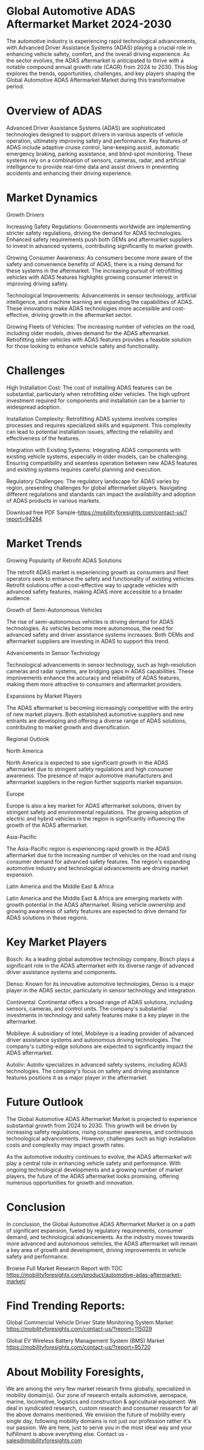 # Global Automotive ADAS Aftermarket Market 2024-2030

The automotive industry is experiencing rapid technological advancements, with Advanced Driver Assistance Systems (ADAS) playing a crucial role in enhancing vehicle safety, comfort, and the overall driving experience. As the sector evolves, the ADAS aftermarket is anticipated to thrive with a notable compound annual growth rate (CAGR) from 2024 to 2030. This blog explores the trends, opportunities, challenges, and key players shaping the Global Automotive ADAS Aftermarket Market during this transformative period.

# Overview of ADAS

Advanced Driver Assistance Systems (ADAS) are sophisticated technologies designed to support drivers in various aspects of vehicle operation, ultimately improving safety and performance. Key features of ADAS include adaptive cruise control, lane-keeping assist, automatic emergency braking, parking assistance, and blind-spot monitoring. These systems rely on a combination of sensors, cameras, radar, and artificial intelligence to provide real-time data and assist drivers in preventing accidents and enhancing their driving experience.

# Market Dynamics

Growth Drivers

Increasing Safety Regulations: Governments worldwide are implementing stricter safety regulations, driving the demand for ADAS technologies. Enhanced safety requirements push both OEMs and aftermarket suppliers to invest in advanced systems, contributing significantly to market growth.

Growing Consumer Awareness: As consumers become more aware of the safety and convenience benefits of ADAS, there is a rising demand for these systems in the aftermarket. The increasing pursuit of retrofitting vehicles with ADAS features highlights growing consumer interest in improving driving safety.

Technological Improvements: Advancements in sensor technology, artificial intelligence, and machine learning are expanding the capabilities of ADAS. These innovations make ADAS technologies more accessible and cost-effective, driving growth in the aftermarket sector.

Growing Fleets of Vehicles: The increasing number of vehicles on the road, including older models, drives demand for the ADAS aftermarket. Retrofitting older vehicles with ADAS features provides a feasible solution for those looking to enhance vehicle safety and functionality.

# Challenges

High Installation Cost: The cost of installing ADAS features can be substantial, particularly when retrofitting older vehicles. The high upfront investment required for components and installation can be a barrier to widespread adoption.

Installation Complexity: Retrofitting ADAS systems involves complex processes and requires specialized skills and equipment. This complexity can lead to potential installation issues, affecting the reliability and effectiveness of the features.

Integration with Existing Systems: Integrating ADAS components with existing vehicle systems, especially in older models, can be challenging. Ensuring compatibility and seamless operation between new ADAS features and existing systems requires careful planning and execution.

Regulatory Challenges: The regulatory landscape for ADAS varies by region, presenting challenges for global aftermarket players. Navigating different regulations and standards can impact the availability and adoption of ADAS products in various markets.

Download free PDF Sample-https://mobilityforesights.com/contact-us/?report=94284


# Market Trends

Growing Popularity of Retrofit ADAS Solutions

The retrofit ADAS market is experiencing growth as consumers and fleet operators seek to enhance the safety and functionality of existing vehicles. Retrofit solutions offer a cost-effective way to upgrade vehicles with advanced safety features, making ADAS more accessible to a broader audience.

Growth of Semi-Autonomous Vehicles

The rise of semi-autonomous vehicles is driving demand for ADAS technologies. As vehicles become more autonomous, the need for advanced safety and driver assistance systems increases. Both OEMs and aftermarket suppliers are investing in ADAS to support this trend.

Advancements in Sensor Technology

Technological advancements in sensor technology, such as high-resolution cameras and radar systems, are bridging gaps in ADAS capabilities. These improvements enhance the accuracy and reliability of ADAS features, making them more attractive to consumers and aftermarket providers.

Expansions by Market Players

The ADAS aftermarket is becoming increasingly competitive with the entry of new market players. Both established automotive suppliers and new entrants are developing and offering a diverse range of ADAS solutions, contributing to market growth and diversification.

Regional Outlook

North America

North America is expected to see significant growth in the ADAS aftermarket due to stringent safety regulations and high consumer awareness. The presence of major automotive manufacturers and aftermarket suppliers in the region further supports market expansion.

Europe

Europe is also a key market for ADAS aftermarket solutions, driven by stringent safety and environmental regulations. The growing adoption of electric and hybrid vehicles in the region is significantly influencing the growth of the ADAS aftermarket.

Asia-Pacific

The Asia-Pacific region is experiencing rapid growth in the ADAS aftermarket due to the increasing number of vehicles on the road and rising consumer demand for advanced safety features. The region's expanding automotive industry and technological advancements are driving market expansion.

Latin America and the Middle East & Africa

Latin America and the Middle East & Africa are emerging markets with growth potential in the ADAS aftermarket. Rising vehicle ownership and growing awareness of safety features are expected to drive demand for ADAS solutions in these regions.

# Key Market Players

Bosch: As a leading global automotive technology company, Bosch plays a significant role in the ADAS aftermarket with its diverse range of advanced driver assistance systems and components.

Denso: Known for its innovative automotive technologies, Denso is a major player in the ADAS sector, particularly in sensor technology and integration.

Continental: Continental offers a broad range of ADAS solutions, including sensors, cameras, and control units. The company's substantial investments in technology and safety features make it a key player in the aftermarket.

Mobileye: A subsidiary of Intel, Mobileye is a leading provider of advanced driver assistance systems and autonomous driving technologies. The company's cutting-edge solutions are expected to significantly impact the ADAS aftermarket.

Autoliv: Autoliv specializes in advanced safety systems, including ADAS technologies. The company's focus on safety and driving assistance features positions it as a major player in the aftermarket.

# Future Outlook

The Global Automotive ADAS Aftermarket Market is projected to experience substantial growth from 2024 to 2030. This growth will be driven by increasing safety regulations, rising consumer awareness, and continuous technological advancements. However, challenges such as high installation costs and complexity may impact growth rates.

As the automotive industry continues to evolve, the ADAS aftermarket will play a central role in enhancing vehicle safety and performance. With ongoing technological developments and a growing number of market players, the future of the ADAS aftermarket looks promising, offering numerous opportunities for growth and innovation.

# Conclusion

In conclusion, the Global Automotive ADAS Aftermarket Market is on a path of significant expansion, fueled by regulatory requirements, consumer demand, and technological advancements. As the industry moves towards more advanced and autonomous vehicles, the ADAS aftermarket will remain a key area of growth and development, driving improvements in vehicle safety and performance.



Browse Full Market Research Report with TOC https://mobilityforesights.com/product/automotive-adas-aftermarket-market/





# Find Trending Reports:

Global Commercial Vehicle Driver State Monitoring System Market https://mobilityforesights.com/contact-us/?report=115029

Global EV Wireless Battery Management System (BMS) Market https://mobilityforesights.com/contact-us/?report=95720

# About Mobility Foresights,
We are among the very few market research firms globally, specialized in mobility domain(s). Our zone of research entails automotive, aerospace, marine, locomotive, logistics and construction & agricultural equipment. We deal in syndicated research, custom research and consumer research for all the above domains mentioned.
We envision the future of mobility every single day, following mobility domains is not just our profession rather it's our passion. We are here, just to serve you in the most ideal way and your fulfillment is above everything else. Contact us -  sales@mobilityforesights.com
